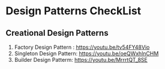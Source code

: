 # Design Patterns CheckList 

## Creational Design Patterns
1. Factory Design Pattern : https://youtu.be/tv54FY48Vio
2. Singleton Design Pattern: https://youtu.be/oeQWxhlnCHM
3. Builder Design Patterm: https://youtu.be/MrrrtQT_8SE